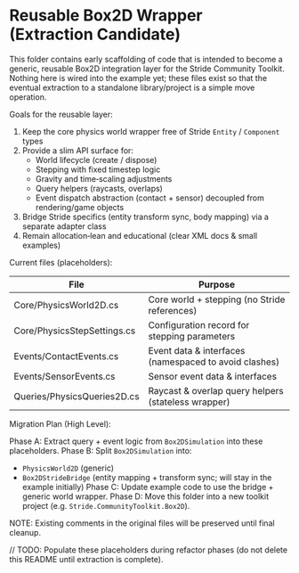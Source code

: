 # Reusable Box2D Wrapper (Extraction Candidate)

This folder contains early scaffolding of code that is intended to become a generic, reusable
Box2D integration layer for the Stride Community Toolkit. Nothing here is wired into the
example yet; these files exist so that the eventual extraction to a standalone library/project
is a simple move operation.

Goals for the reusable layer:

1. Keep the core physics world wrapper free of Stride `Entity` / `Component` types
2. Provide a slim API surface for:
   - World lifecycle (create / dispose)
   - Stepping with fixed timestep logic
   - Gravity and time‑scaling adjustments
   - Query helpers (raycasts, overlaps)
   - Event dispatch abstraction (contact + sensor) decoupled from rendering/game objects
3. Bridge Stride specifics (entity transform sync, body mapping) via a separate adapter class
4. Remain allocation‑lean and educational (clear XML docs & small examples)

Current files (placeholders):

| File | Purpose |
|------|---------|
| Core/PhysicsWorld2D.cs | Core world + stepping (no Stride references) |
| Core/PhysicsStepSettings.cs | Configuration record for stepping parameters |
| Events/ContactEvents.cs | Event data & interfaces (namespaced to avoid clashes) |
| Events/SensorEvents.cs | Sensor event data & interfaces |
| Queries/PhysicsQueries2D.cs | Raycast & overlap query helpers (stateless wrapper) |

Migration Plan (High Level):

Phase A: Extract query + event logic from `Box2DSimulation` into these placeholders.
Phase B: Split `Box2DSimulation` into:
  - `PhysicsWorld2D` (generic)
  - `Box2DStrideBridge` (entity mapping + transform sync; will stay in the example initially)
Phase C: Update example code to use the bridge + generic world wrapper.
Phase D: Move this folder into a new toolkit project (e.g. `Stride.CommunityToolkit.Box2D`).

NOTE: Existing comments in the original files will be preserved until final cleanup.

// TODO: Populate these placeholders during refactor phases (do not delete this README until extraction is complete).
